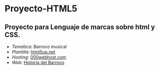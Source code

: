 # Proyecto-HTML5

## Proyecto para Lenguaje de marcas sobre html y CSS.
 * _Temática:_ Barroco musical 
 * _Plantilla:_ [html5up.net](https://html5up.net/escape-velocity)
 * _Hosting:_ [000webhost.com](https://es.000webhost.com)
 * _Web:_ [Historia del Barroco](https://historiadelbarroco.000webhostapp.com/)


